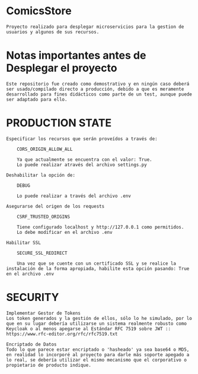# ComicsStore
    Proyecto realizado para desplegar microservicios para la gestion de usuarios y algunos de sus recursos.

# Notas importantes antes de Desplegar el proyecto
    Este repositorio fue creado como demostrativo y en ningún caso deberá ser usado/compilado directo a producción, debido a que es meramente desarrollado para fines didácticos como parte de un test, aunque puede ser adaptado para ello.  

# PRODUCTION STATE

    Especificar los recursos que serán proveídos a través de:

        CORS_ORIGIN_ALLOW_ALL
        
        Ya que actualmente se encuentra con el valor: True.
        Lo puede realizar através del archivo settings.py

    Deshabilitar la opción de:

        DEBUG

        Lo puede realizar a través del archivo .env

    Asegurarse del origen de los requests

        CSRF_TRUSTED_ORIGINS

        Tiene configurado localhost y http://127.0.0.1 como permitidos. 
        Lo debe modificar en el archivo .env

    Habilitar SSL

        SECURE_SSL_REDIRECT

        Una vez que se cuente con un certificado SSL y se realice la instalación de la forma apropiada, habilite esta opción pasando: True en el archivo .env

# SECURITY

    Implementar Gestor de Tokens
    Los token generados y la gestión de ellos, sólo lo he simulado, por lo que en su lugar debería utilizarse un sistema realmente robusto como Keycloak o al menos apegarse al Estándar RFC 7519 sobre JWT :: https://www.rfc-editor.org/rfc/rfc7519.txt

    Encriptado de Datos
    Todo lo que parece estar encriptado o 'hasheado' ya sea base64 o MD5, en realidad lo incorporé al proyecto para darle más soporte apegado a lo real, se debería utilizar el mismo mecanismo que el corporativo o propietario de producto indique.

    